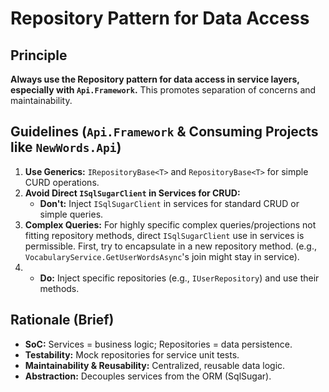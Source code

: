 # Repository Pattern for Data Access

## Principle
**Always use the Repository pattern for data access in service layers, especially with `Api.Framework`.** This promotes separation of concerns and maintainability.

## Guidelines (`Api.Framework` & Consuming Projects like `NewWords.Api`)

1.  **Use Generics:** `IRepositoryBase<T>` and `RepositoryBase<T>` for simple CURD operations.
2.  **Avoid Direct `ISqlSugarClient` in Services for CRUD:**
    *   **Don't:** Inject `ISqlSugarClient` in services for standard CRUD or simple queries.
3.  **Complex Queries:** For highly specific complex queries/projections not fitting repository methods, direct `ISqlSugarClient` use in services is permissible. First, try to encapsulate in a new repository method. (e.g., `VocabularyService.GetUserWordsAsync`'s join might stay in service).
4.   *   **Do:** Inject specific repositories (e.g., `IUserRepository`) and use their methods.

## Rationale (Brief)
*   **SoC:** Services = business logic; Repositories = data persistence.
*   **Testability:** Mock repositories for service unit tests.
*   **Maintainability & Reusability:** Centralized, reusable data logic.
*   **Abstraction:** Decouples services from the ORM (SqlSugar).
